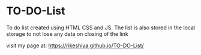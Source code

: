 # TO-DO-List
To do list created using HTML CSS and JS. The list is also stored in the local storage to not lose any data on closing of the link


visit my page at:  https://rikeshiya.github.io/TO-DO-List/

